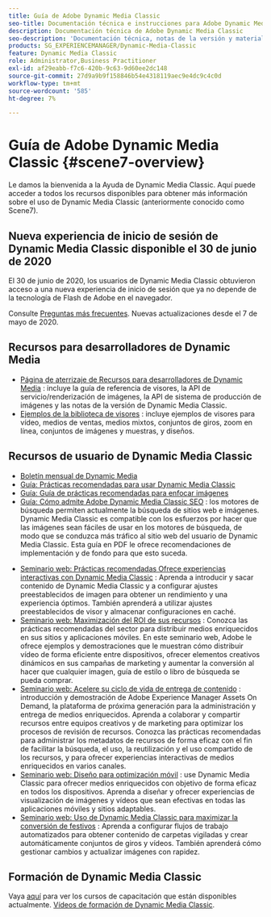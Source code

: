 ```yaml
---
title: Guía de Adobe Dynamic Media Classic
seo-title: Documentación técnica e instrucciones para Adobe Dynamic Media Classic
description: Documentación técnica de Adobe Dynamic Media Classic
seo-description: 'Documentación técnica, notas de la versión y materiales de autoayuda para Adobe Dynamic Media Classic, anteriormente Scene7 '
products: SG_EXPERIENCEMANAGER/Dynamic-Media-Classic
feature: Dynamic Media Classic
role: Administrator,Business Practitioner
exl-id: af29eabb-f7c6-420b-9c63-9d60ee2dc148
source-git-commit: 27d9a9b9f158846b54e4318119aec9e4dc9c4c0d
workflow-type: tm+mt
source-wordcount: '585'
ht-degree: 7%

---
```


# Guía de Adobe Dynamic Media Classic {#scene7-overview}

Le damos la bienvenida a la Ayuda de Dynamic Media Classic. Aquí puede acceder a todos los recursos disponibles para obtener más información sobre el uso de Dynamic Media Classic (anteriormente conocido como Scene7).

## Nueva experiencia de inicio de sesión de Dynamic Media Classic disponible el 30 de junio de 2020

El 30 de junio de 2020, los usuarios de Dynamic Media Classic obtuvieron acceso a una nueva experiencia de inicio de sesión que ya no depende de la tecnología de Flash de Adobe en el navegador.

Consulte [Preguntas más frecuentes](new-ui-2020.md). Nuevas actualizaciones desde el 7 de mayo de 2020.

## Recursos para desarrolladores de Dynamic Media

* [Página de aterrizaje de Recursos para desarrolladores de Dynamic Media](https://experienceleague.adobe.com/docs/dynamic-media-developer-resources/landing/home.html) : incluye la guía de referencia de visores, la API de servicio/renderización de imágenes, la API de sistema de producción de imágenes y las notas de la versión de Dynamic Media Classic.
* [Ejemplos de la biblioteca de visores](https://landing.adobe.com/en/na/dynamic-media/ctir-2755/live-demos.html) : incluye ejemplos de visores para vídeo, medios de ventas, medios mixtos, conjuntos de giros, zoom en línea, conjuntos de imágenes y muestras, y diseños.

## Recursos de usuario de Dynamic Media Classic

* [Boletín mensual de Dynamic Media](dynamic-media-newsletter.md)
* [Guía: Prácticas recomendadas para usar Dynamic Media Classic](https://www.adobe.com/content/dam/www/us/en/marketing/experience-manager-assets/dynamic-media/adobe-dynamic-media-classic-best-practices-guide.pdf)
* [Guía: Guía de prácticas recomendadas para enfocar imágenes](/help/assets/s7_sharpening_images.pdf)
* [Guía: Cómo admite Adobe Dynamic Media Classic SEO](/help/assets/s7_seo.pdf) : los motores de búsqueda permiten actualmente la búsqueda de sitios web e imágenes. Dynamic Media Classic es compatible con los esfuerzos por hacer que las imágenes sean fáciles de usar en los motores de búsqueda, de modo que se conduzca más tráfico al sitio web del usuario de Dynamic Media Classic. Esta guía en PDF le ofrece recomendaciones de implementación y de fondo para que esto suceda.
<!-- * [Webinar: Best Practices for Responsive Design](http://offers.adobe.com/en/na/marketing/landings/_40458_responsive_design_live_on_demand_webinar.html) - Learn practical tips on how to improve your mobile strategy. See real-world examples of responsive design in action. Create one master asset that works across multiple devices and increase mobile performance by dynamically changing the resolution of images or the orientation of images for portrait or landscape displays. Learn how to also dynamically crop, scale, or resize images. -->
* [Seminario web: Prácticas recomendadas Ofrece experiencias interactivas con Dynamic Media Classic](http://seminars.adobeconnect.com/p7wb8ej3u6d/) : Aprenda a introducir y sacar contenido de Dynamic Media Classic y a configurar ajustes preestablecidos de imagen para obtener un rendimiento y una experiencia óptimos. También aprenderá a utilizar ajustes preestablecidos de visor y almacenar configuraciones en caché.
* [Seminario web: Maximización del ROI de sus recursos](https://adobecustomersuccess.adobeconnect.com/p5ar3hfrrec/?launcher=false&amp;fcsContent=true&amp;pbMode=normal&amp;proto=true) : Conozca las prácticas recomendadas del sector para distribuir medios enriquecidos en sus sitios y aplicaciones móviles. En este seminario web, Adobe le ofrece ejemplos y demostraciones que le muestran cómo distribuir vídeo de forma eficiente entre dispositivos, ofrecer elementos creativos dinámicos en sus campañas de marketing y aumentar la conversión al hacer que cualquier imagen, guía de estilo o libro de búsqueda se pueda comprar.
* [Seminario web: Acelere su ciclo de vida de entrega de contenido](https://adobecustomersuccess.adobeconnect.com/p88ducm9pqv/) : introducción y demostración de Adobe Experience Manager Assets On Demand, la plataforma de próxima generación para la administración y entrega de medios enriquecidos. Aprenda a colaborar y compartir recursos entre equipos creativos y de marketing para optimizar los procesos de revisión de recursos. Conozca las prácticas recomendadas para administrar los metadatos de recursos de forma eficaz con el fin de facilitar la búsqueda, el uso, la reutilización y el uso compartido de los recursos, y para ofrecer experiencias interactivas de medios enriquecidos en varios canales.
* [Seminario web: Diseño para optimización móvil](https://adobecustomersuccess.adobeconnect.com/p6oqd3wydif/?launcher=false&amp;fcsContent=true&amp;pbMode=normal&amp;proto=true) : use Dynamic Media Classic para ofrecer medios enriquecidos con objetivo de forma eficaz en todos los dispositivos. Aprenda a diseñar y ofrecer experiencias de visualización de imágenes y vídeos que sean efectivas en todas las aplicaciones móviles y sitios adaptables.
* [Seminario web: Uso de Dynamic Media Classic para maximizar la conversión de festivos](https://adobecustomersuccess.adobeconnect.com/p32n1yr85c9/?proto=true) : Aprenda a configurar flujos de trabajo automatizados para obtener contenido de carpetas vigiladas y crear automáticamente conjuntos de giros y vídeos. También aprenderá cómo gestionar cambios y actualizar imágenes con rapidez.

## Formación de Dynamic Media Classic

Vaya [aquí](https://learning.adobe.com/catalog.html#product=adobe-scene7) para ver los cursos de capacitación que están disponibles actualmente.
[Vídeos de formación de Dynamic Media Classic](/help/training-videos.md).

